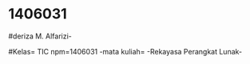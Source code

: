 # 1406031
#deriza M. Alfarizi-  

#Kelas=
TIC
npm=1406031
-mata kuliah=
-Rekayasa Perangkat Lunak-




